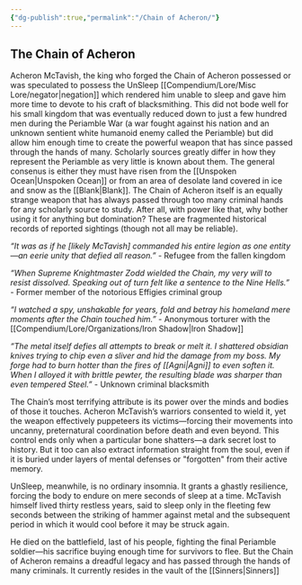 ```yaml
---
{"dg-publish":true,"permalink":"/Chain of Acheron/"}
---
```


## The Chain of Acheron 
Acheron McTavish, the king who forged the  Chain of Acheron possessed or was speculated to possess the UnSleep [[Compendium/Lore/Misc Lore/negator\|negation]] which rendered him unable to sleep and gave him more time to devote to his craft of blacksmithing. This did not bode well for his small kingdom that was eventually reduced down to just a few hundred men during the Periamble War (a war fought against his nation and an unknown sentient white humanoid enemy called the Periamble) but did allow him enough time to create the powerful weapon that has since passed through the hands of many. Scholarly sources greatly differ in how they represent the Periamble as very little is known about them. The general consenus is either they must have risen from the [[Unspoken Ocean\|Unspoken Ocean]] or from an area of desolate land covered in ice and snow as the [[Blank\|Blank]].  The Chain of Acheron itself is an equally strange weapon that has always passed through too many criminal hands for any scholarly source to study. After all, with power like that, why bother using it for anything but domination? These are fragmented historical records of reported sightings (though not all may be reliable). 

_“It was as if he [likely McTavish] commanded his entire legion as one entity—an eerie unity that defied all reason.”_ - Refugee from the fallen kingdom

_“When Supreme Knightmaster Zodd wielded the Chain, my very will to resist dissolved. Speaking out of turn felt like a sentence to the Nine Hells.”_ - Former member of the notorious Effigies criminal group

_“I watched a spy, unshakable for years, fold and betray his homeland mere moments after the Chain touched him.”_ - Anonymous torturer with the [[Compendium/Lore/Organizations/Iron Shadow\|Iron Shadow]]

_“The metal itself defies all attempts to break or melt it. I shattered obsidian knives trying to chip even a sliver and hid the damage from my boss. My forge had to burn hotter than the fires of [[Agni\|Agni]] to even soften it. When I alloyed it with brittle pewter, the resulting blade was sharper than even tempered  Steel.”_ - Unknown criminal blacksmith

The Chain’s most terrifying attribute is its power over the minds and bodies of those it touches. Acheron McTavish’s warriors consented to wield it, yet the weapon effectively puppeteers its victims—forcing their movements into uncanny, preternatural coordination before death and even beyond. This control ends only when a particular bone shatters—a dark secret lost to history. But it too can also extract information straight from the soul, even if it is buried under layers of mental defenses or "forgotten" from their active memory. 

UnSleep, meanwhile, is no ordinary insomnia. It grants a ghastly resilience, forcing the body to endure on mere seconds of sleep at a time. McTavish himself lived thirty restless years, said to sleep only in the fleeting few seconds between the striking of hammer against metal and the subsequent period in which it would cool before it may be struck again. 

He died on the battlefield, last of his people, fighting the final Periamble soldier—his sacrifice buying enough time for survivors to flee. But the Chain of Acheron remains a dreadful legacy and has passed through the hands of many criminals. It currently resides in the vault of the [[Sinners\|Sinners]]
